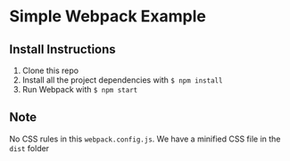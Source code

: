 # Simple Webpack Example

## Install Instructions
1. Clone this repo
2. Install all the project dependencies with `$ npm install`
3. Run Webpack with `$ npm start`

## Note
No CSS rules in this `webpack.config.js`. We have a minified CSS file in the `dist` folder